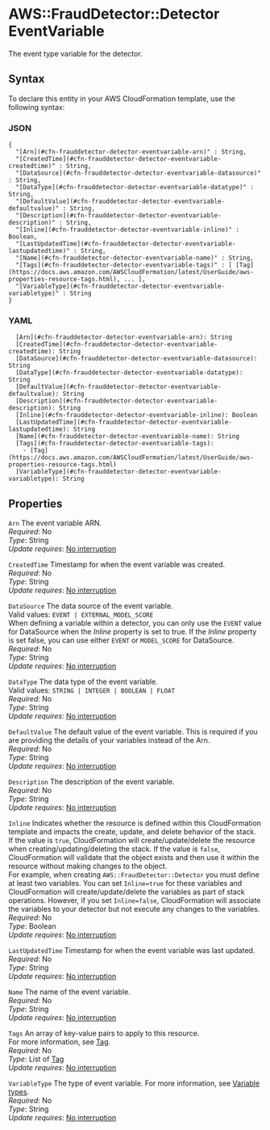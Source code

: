 # AWS::FraudDetector::Detector EventVariable<a name="aws-properties-frauddetector-detector-eventvariable"></a>

The event type variable for the detector\.

## Syntax<a name="aws-properties-frauddetector-detector-eventvariable-syntax"></a>

To declare this entity in your AWS CloudFormation template, use the following syntax:

### JSON<a name="aws-properties-frauddetector-detector-eventvariable-syntax.json"></a>

```
{
  "[Arn](#cfn-frauddetector-detector-eventvariable-arn)" : String,
  "[CreatedTime](#cfn-frauddetector-detector-eventvariable-createdtime)" : String,
  "[DataSource](#cfn-frauddetector-detector-eventvariable-datasource)" : String,
  "[DataType](#cfn-frauddetector-detector-eventvariable-datatype)" : String,
  "[DefaultValue](#cfn-frauddetector-detector-eventvariable-defaultvalue)" : String,
  "[Description](#cfn-frauddetector-detector-eventvariable-description)" : String,
  "[Inline](#cfn-frauddetector-detector-eventvariable-inline)" : Boolean,
  "[LastUpdatedTime](#cfn-frauddetector-detector-eventvariable-lastupdatedtime)" : String,
  "[Name](#cfn-frauddetector-detector-eventvariable-name)" : String,
  "[Tags](#cfn-frauddetector-detector-eventvariable-tags)" : [ [Tag](https://docs.aws.amazon.com/AWSCloudFormation/latest/UserGuide/aws-properties-resource-tags.html), ... ],
  "[VariableType](#cfn-frauddetector-detector-eventvariable-variabletype)" : String
}
```

### YAML<a name="aws-properties-frauddetector-detector-eventvariable-syntax.yaml"></a>

```
  [Arn](#cfn-frauddetector-detector-eventvariable-arn): String
  [CreatedTime](#cfn-frauddetector-detector-eventvariable-createdtime): String
  [DataSource](#cfn-frauddetector-detector-eventvariable-datasource): String
  [DataType](#cfn-frauddetector-detector-eventvariable-datatype): String
  [DefaultValue](#cfn-frauddetector-detector-eventvariable-defaultvalue): String
  [Description](#cfn-frauddetector-detector-eventvariable-description): String
  [Inline](#cfn-frauddetector-detector-eventvariable-inline): Boolean
  [LastUpdatedTime](#cfn-frauddetector-detector-eventvariable-lastupdatedtime): String
  [Name](#cfn-frauddetector-detector-eventvariable-name): String
  [Tags](#cfn-frauddetector-detector-eventvariable-tags): 
    - [Tag](https://docs.aws.amazon.com/AWSCloudFormation/latest/UserGuide/aws-properties-resource-tags.html)
  [VariableType](#cfn-frauddetector-detector-eventvariable-variabletype): String
```

## Properties<a name="aws-properties-frauddetector-detector-eventvariable-properties"></a>

`Arn`  <a name="cfn-frauddetector-detector-eventvariable-arn"></a>
The event variable ARN\.  
*Required*: No  
*Type*: String  
*Update requires*: [No interruption](https://docs.aws.amazon.com/AWSCloudFormation/latest/UserGuide/using-cfn-updating-stacks-update-behaviors.html#update-no-interrupt)

`CreatedTime`  <a name="cfn-frauddetector-detector-eventvariable-createdtime"></a>
Timestamp for when the event variable was created\.  
*Required*: No  
*Type*: String  
*Update requires*: [No interruption](https://docs.aws.amazon.com/AWSCloudFormation/latest/UserGuide/using-cfn-updating-stacks-update-behaviors.html#update-no-interrupt)

`DataSource`  <a name="cfn-frauddetector-detector-eventvariable-datasource"></a>
The data source of the event variable\.  
Valid values: `EVENT | EXTERNAL_MODEL_SCORE`  
When defining a variable within a detector, you can only use the `EVENT` value for DataSource when the *Inline* property is set to true\. If the *Inline* property is set false, you can use either `EVENT` or `MODEL_SCORE` for DataSource\.  
*Required*: No  
*Type*: String  
*Update requires*: [No interruption](https://docs.aws.amazon.com/AWSCloudFormation/latest/UserGuide/using-cfn-updating-stacks-update-behaviors.html#update-no-interrupt)

`DataType`  <a name="cfn-frauddetector-detector-eventvariable-datatype"></a>
The data type of the event variable\.  
Valid values: `STRING | INTEGER | BOOLEAN | FLOAT`  
*Required*: No  
*Type*: String  
*Update requires*: [No interruption](https://docs.aws.amazon.com/AWSCloudFormation/latest/UserGuide/using-cfn-updating-stacks-update-behaviors.html#update-no-interrupt)

`DefaultValue`  <a name="cfn-frauddetector-detector-eventvariable-defaultvalue"></a>
The default value of the event variable\. This is required if you are providing the details of your variables instead of the Arn\.  
*Required*: No  
*Type*: String  
*Update requires*: [No interruption](https://docs.aws.amazon.com/AWSCloudFormation/latest/UserGuide/using-cfn-updating-stacks-update-behaviors.html#update-no-interrupt)

`Description`  <a name="cfn-frauddetector-detector-eventvariable-description"></a>
The description of the event variable\.  
*Required*: No  
*Type*: String  
*Update requires*: [No interruption](https://docs.aws.amazon.com/AWSCloudFormation/latest/UserGuide/using-cfn-updating-stacks-update-behaviors.html#update-no-interrupt)

`Inline`  <a name="cfn-frauddetector-detector-eventvariable-inline"></a>
Indicates whether the resource is defined within this CloudFormation template and impacts the create, update, and delete behavior of the stack\. If the value is `true`, CloudFormation will create/update/delete the resource when creating/updating/deleting the stack\. If the value is `false`, CloudFormation will validate that the object exists and then use it within the resource without making changes to the object\.   
For example, when creating `AWS::FraudDetector::Detector` you must define at least two variables\. You can set `Inline=true` for these variables and CloudFormation will create/update/delete the variables as part of stack operations\. However, if you set `Inline=false`, CloudFormation will associate the variables to your detector but not execute any changes to the variables\.   
*Required*: No  
*Type*: Boolean  
*Update requires*: [No interruption](https://docs.aws.amazon.com/AWSCloudFormation/latest/UserGuide/using-cfn-updating-stacks-update-behaviors.html#update-no-interrupt)

`LastUpdatedTime`  <a name="cfn-frauddetector-detector-eventvariable-lastupdatedtime"></a>
Timestamp for when the event variable was last updated\.  
*Required*: No  
*Type*: String  
*Update requires*: [No interruption](https://docs.aws.amazon.com/AWSCloudFormation/latest/UserGuide/using-cfn-updating-stacks-update-behaviors.html#update-no-interrupt)

`Name`  <a name="cfn-frauddetector-detector-eventvariable-name"></a>
The name of the event variable\.  
*Required*: No  
*Type*: String  
*Update requires*: [No interruption](https://docs.aws.amazon.com/AWSCloudFormation/latest/UserGuide/using-cfn-updating-stacks-update-behaviors.html#update-no-interrupt)

`Tags`  <a name="cfn-frauddetector-detector-eventvariable-tags"></a>
An array of key\-value pairs to apply to this resource\.  
For more information, see [Tag](https://docs.aws.amazon.com/AWSCloudFormation/latest/UserGuide/aws-properties-resource-tags.html)\.  
*Required*: No  
*Type*: List of [Tag](https://docs.aws.amazon.com/AWSCloudFormation/latest/UserGuide/aws-properties-resource-tags.html)  
*Update requires*: [No interruption](https://docs.aws.amazon.com/AWSCloudFormation/latest/UserGuide/using-cfn-updating-stacks-update-behaviors.html#update-no-interrupt)

`VariableType`  <a name="cfn-frauddetector-detector-eventvariable-variabletype"></a>
The type of event variable\. For more information, see [Variable types](https://docs.aws.amazon.com/frauddetector/latest/ug/create-a-variable.html#variable-types)\.  
*Required*: No  
*Type*: String  
*Update requires*: [No interruption](https://docs.aws.amazon.com/AWSCloudFormation/latest/UserGuide/using-cfn-updating-stacks-update-behaviors.html#update-no-interrupt)